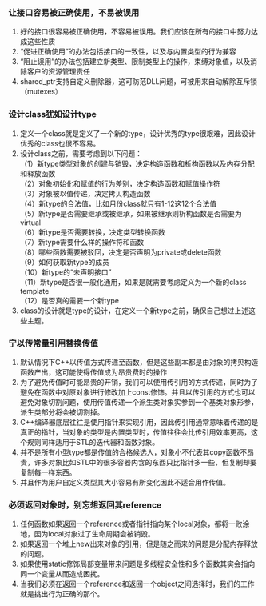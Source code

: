 ### 让接口容易被正确使用，不易被误用
1. 好的接口很容易被正确使用，不容易被误用。我们应该在所有的接口中努力达成这些性质
2. “促进正确使用”的办法包括接口的一致性，以及与内置类型的行为兼容
3. “阻止误用”的办法包括建立新类型、限制类型上的操作，束缚对象值，以及消除客户的资源管理责任
4. shared_ptr支持自定义删除器，这可防范DLL问题，可被用来自动解除互斥锁（mutexes）

### 设计class犹如设计type
1. 定义一个class就是定义了一个新的type，设计优秀的type很艰难，因此设计优秀的class也很不容易。
2. 设计class之前，需要考虑到以下问题：  
（1）新type类型对象的创建与销毁，决定构造函数和析构函数以及内存分配和释放函数  
（2）对象初始化和赋值的行为差别，决定构造函数和赋值操作符  
（3）对象被以值传递，决定拷贝构造函数  
（4）新type的合法值，比如月份class就只有1-12这12个合法值  
（5）新type是否需要继承或被继承，如果被继承则析构函数是否需要为virtual  
（6）新type是否需要转换，决定类型转换函数  
（7）新type需要什么样的操作符和函数  
（8）哪些函数需要被驳回，决定是否声明为private或delete函数  
（9）如何获取新type的成员  
（10）新type的“未声明接口”  
（11）新type是否很一般化通用，如果是就需要考虑定义为一个新的class template  
（12）是否真的需要一个新type
3. class的设计就是type的设计，在定义一个新type之前，确保自己想过上述这些主题。

### 宁以传常量引用替换传值
1. 默认情况下C++以传值方式传递至函数，但是这些副本都是由对象的拷贝构造函数产出，这可能使得传值成为昂贵费时的操作
2. 为了避免传值时可能昂贵的开销，我们可以使用传引用的方式传递，同时为了避免在函数中对原对象进行修改加上const修饰。并且以传引用的方式也可以避免对象切割问题，使用传值传递一个派生类对象实参到一个基类对象形参，派生类部分将会被切割掉。
3. C++编译器底层往往是使用指针来实现引用，因此传引用通常意味着传递的是真正的指针，当对象的类型是内置类型时，传值往往会比传引用效率更高，这个规则同样适用于STL的迭代器和函数对象。
4. 并不是所有小型type都是传值的合格候选人，对象小不代表其copy函数不昂贵，许多对象比如STL中的很多容器内含的东西只比指针多一些，但复制却要复制每一样东西。
5. 并且作为用户自定义类型其大小容易有所变化因此不适合用作传值。

### 必须返回对象时，别忘想返回其reference
1. 任何函数如果返回一个reference或者指针指向某个local对象，都将一败涂地，因为local对象过了生命周期会被销毁。
2. 如果返回一个堆上new出来对象的引用，但是随之而来的问题是分配内存释放的问题。
3. 如果使用static修饰局部变量带来问题是多线程安全性和多个函数其实会指向同一个变量从而造成困扰。
4. 当我们必须在返回一个reference和返回一个object之间选择时，我们的工作就是挑出行为正确的那个。